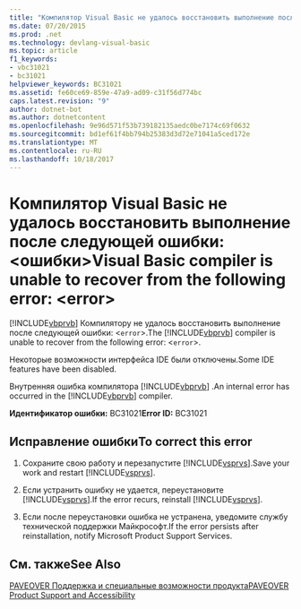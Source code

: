 ```yaml
---
title: "Компилятор Visual Basic не удалось восстановить выполнение после следующей ошибки: &lt;ошибки&gt;"
ms.date: 07/20/2015
ms.prod: .net
ms.technology: devlang-visual-basic
ms.topic: article
f1_keywords:
- vbc31021
- bc31021
helpviewer_keywords: BC31021
ms.assetid: fe60ce69-859e-47a9-ad09-c31f56d774bc
caps.latest.revision: "9"
author: dotnet-bot
ms.author: dotnetcontent
ms.openlocfilehash: 9e96d571f53b739182135aedc0be7174c69f0632
ms.sourcegitcommit: bd1ef61f4bb794b25383d3d72e71041a5ced172e
ms.translationtype: MT
ms.contentlocale: ru-RU
ms.lasthandoff: 10/18/2017
---
```

# <a name="visual-basic-compiler-is-unable-to-recover-from-the-following-error-lterrorgt"></a><span data-ttu-id="f8dd7-102">Компилятор Visual Basic не удалось восстановить выполнение после следующей ошибки: &lt;ошибки&gt;</span><span class="sxs-lookup"><span data-stu-id="f8dd7-102">Visual Basic compiler is unable to recover from the following error: &lt;error&gt;</span></span>
<span data-ttu-id="f8dd7-103">[!INCLUDE[vbprvb](~/includes/vbprvb-md.md)] Компилятору не удалось восстановить выполнение после следующей ошибки: <`error`>.</span><span class="sxs-lookup"><span data-stu-id="f8dd7-103">The [!INCLUDE[vbprvb](~/includes/vbprvb-md.md)] compiler is unable to recover from the following error: <`error`>.</span></span>  
  
 <span data-ttu-id="f8dd7-104">Некоторые возможности интерфейса IDE были отключены.</span><span class="sxs-lookup"><span data-stu-id="f8dd7-104">Some IDE features have been disabled.</span></span>  
  
 <span data-ttu-id="f8dd7-105">Внутренняя ошибка компилятора [!INCLUDE[vbprvb](~/includes/vbprvb-md.md)] .</span><span class="sxs-lookup"><span data-stu-id="f8dd7-105">An internal error has occurred in the [!INCLUDE[vbprvb](~/includes/vbprvb-md.md)] compiler.</span></span>  
  
 <span data-ttu-id="f8dd7-106">**Идентификатор ошибки:** BC31021</span><span class="sxs-lookup"><span data-stu-id="f8dd7-106">**Error ID:** BC31021</span></span>  
  
## <a name="to-correct-this-error"></a><span data-ttu-id="f8dd7-107">Исправление ошибки</span><span class="sxs-lookup"><span data-stu-id="f8dd7-107">To correct this error</span></span>  
  
1.  <span data-ttu-id="f8dd7-108">Сохраните свою работу и перезапустите [!INCLUDE[vsprvs](~/includes/vsprvs-md.md)].</span><span class="sxs-lookup"><span data-stu-id="f8dd7-108">Save your work and restart [!INCLUDE[vsprvs](~/includes/vsprvs-md.md)].</span></span>  
  
2.  <span data-ttu-id="f8dd7-109">Если устранить ошибку не удается, переустановите [!INCLUDE[vsprvs](~/includes/vsprvs-md.md)].</span><span class="sxs-lookup"><span data-stu-id="f8dd7-109">If the error recurs, reinstall [!INCLUDE[vsprvs](~/includes/vsprvs-md.md)].</span></span>  
  
3.  <span data-ttu-id="f8dd7-110">Если после переустановки ошибка не устранена, уведомите службу технической поддержки Майкрософт.</span><span class="sxs-lookup"><span data-stu-id="f8dd7-110">If the error persists after reinstallation, notify Microsoft Product Support Services.</span></span>  
  
## <a name="see-also"></a><span data-ttu-id="f8dd7-111">См. также</span><span class="sxs-lookup"><span data-stu-id="f8dd7-111">See Also</span></span>  
 [<span data-ttu-id="f8dd7-112">PAVEOVER Поддержка и специальные возможности продукта</span><span class="sxs-lookup"><span data-stu-id="f8dd7-112">PAVEOVER Product Support and Accessibility</span></span>](http://msdn.microsoft.com/en-us/14e1d293-7b6d-40a6-bf3e-a92f8ee6c88c)
